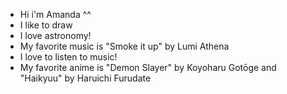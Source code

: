 - Hi i'm Amanda ^^
- I like to draw
- I love astronomy!
- My favorite music is "Smoke it up" by Lumi Athena
- I love to listen to music!
- My favorite anime is "Demon Slayer" by Koyoharu Gotōge and "Haikyuu" by Haruichi Furudate


